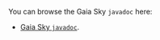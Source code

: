 You can browse the Gaia Sky `javadoc` here:

- [Gaia Sky `javadoc`](http://ari-zah.github.io/gaiasky/javadoc/).
